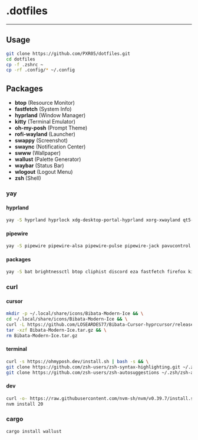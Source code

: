 # .dotfiles
---

## Usage
```sh
git clone https://github.com/PXR05/dotfiles.git
cd dotfiles
cp -f .zshrc ~
cp -rf .config/* ~/.config
```

## Packages
- **btop** (Resource Monitor)
- **fastfetch** (System Info)
- **hyprland** (Window Manager)
- **kitty** (Terminal Emulator)
- **oh-my-posh** (Prompt Theme)
- **rofi-wayland** (Launcher)
- **swappy** (Screenshot)
- **swaync** (Notification Center)
- **swww** (Wallpaper)
- **wallust** (Palette Generator)
- **waybar** (Status Bar)
- **wlogout** (Logout Menu)
- **zsh** (Shell)
  
### yay
#### hyprland
```sh
yay -S hyprland hyprlock xdg-desktop-portal-hyprland xorg-xwayland qt5-wayland qt6-wayland qt5ct qt6ct libva libva-nvidia-driver-git linux-headers 
```
#### pipewire
```sh
yay -S pipewire pipewire-alsa pipewire-pulse pipewire-jack pavucontrol wireplumber
```
#### packages
```sh
yay -S bat brightnessctl btop cliphist discord eza fastfetch firefox kitty neovim nwg-look ripgrep rofi-wayland swappy swaync swww thunar waybar wlogout zsh
```

### curl
#### cursor
```sh
mkdir -p ~/.local/share/icons/Bibata-Modern-Ice && \
cd ~/.local/share/icons/Bibata-Modern-Ice && \
curl -L https://github.com/LOSEARDES77/Bibata-Cursor-hyprcursor/releases/download/1.0/hypr_Bibata-Modern-Ice.tar.gz > Bibata-Modern-Ice.tar.gz && \
tar -xzf Bibata-Modern-Ice.tar.gz && \
rm Bibata-Modern-Ice.tar.gz
```
#### terminal
```sh
curl -s https://ohmyposh.dev/install.sh | bash -s && \
git clone https://github.com/zsh-users/zsh-syntax-highlighting.git ~/.zsh/zsh-syntax-highlighting && \
git clone https://github.com/zsh-users/zsh-autosuggestions ~/.zsh/zsh-autosuggestions
```
#### dev
```sh
curl -o- https://raw.githubusercontent.com/nvm-sh/nvm/v0.39.7/install.sh | bash && \
nvm install 20
```

### cargo
```sh
cargo install wallust
```

